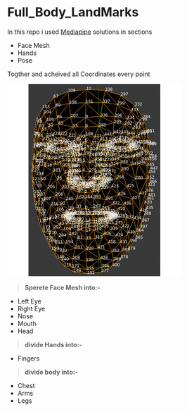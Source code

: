 # Full_Body_LandMarks

In this repo i used [Mediapipe](https://google.github.io/mediapipe/solutions/solutions.html) solutions in sections
- Face Mesh
- Hands
- Pose

Togther and acheived all Coordinates every point


![alt text](Landmarks.gif)


> **Sperete Face Mesh into:-**

- Left Eye
- Right Eye
- Nose
- Mouth
- Head

> **divide Hands into:-**

- Fingers

> **divide body into:-**

- Chest
- Arms
- Legs
